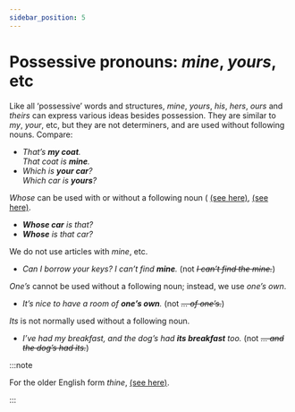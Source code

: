 ```yaml
---
sidebar_position: 5
---
```


# Possessive pronouns: *mine*, *yours*, etc

Like all ‘possessive’ words and structures, *mine*, *yours*, *his*, *hers*, *ours* and *theirs* can express various ideas besides possession. They are similar to *my*, *your*, etc, but they are not determiners, and are used without following nouns. Compare:

- *That’s **my coat**.*  
  *That coat is **mine**.*
- *Which is **your car**?*  
  *Which car is **yours**?*

*Whose* can be used with or without a following noun ( [(see here)](./../determiners-a-an-and-the-my-your-etc-this-that-etc/possessive-determiners-my-your-etc), [(see here)](./../../vocabulary/word-problems-from-a-to-z/whose-question-word).

- ***Whose car** is that?*
- ***Whose** is that car?*

We do not use articles with *mine*, etc.

- *Can I borrow your keys? I can’t find **mine**.* (not *~~I can’t find the mine.~~*)

*One’s* cannot be used without a following noun; instead, we use *one’s own*.

- *It’s nice to have a room of **one’s own**.* (not *~~… of one’s.~~*)

*Its* is not normally used without a following noun.

- *I’ve had my breakfast, and the dog’s had **its breakfast** too.* (not *~~… and the dog’s had its.~~*)

:::note

For the older English form *thine*, [(see here)](./../varieties-of-english/changes-in-english#older-english-verb-forms-tell-me-what-thou-knowest).

:::
